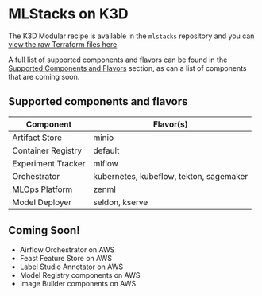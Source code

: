 # MLStacks on K3D

The K3D Modular recipe is available in the `mlstacks` repository and you can
[view the raw Terraform files here](https://github.com/zenml-io/mlstacks/tree/main/src/mlstacks/terraform/k3d-modular).

A full list of supported components and flavors can be found in the
[Supported Components and Flavors](#supported-components-and-flavors) section,
as can a list of components that are coming soon.

## Supported components and flavors

| Component          | Flavor(s)                               |
| ------------------ | --------------------------------------- |
| Artifact Store     | minio                                   |
| Container Registry | default                                 |
| Experiment Tracker | mlflow                                  |
| Orchestrator       | kubernetes, kubeflow, tekton, sagemaker |
| MLOps Platform     | zenml                                   |
| Model Deployer     | seldon, kserve                          |

## Coming Soon!

- Airflow Orchestrator on AWS
- Feast Feature Store on AWS
- Label Studio Annotator on AWS
- Model Registry components on AWS
- Image Builder components on AWS
